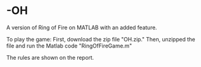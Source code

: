 # -OH
A version of Ring of Fire on MATLAB with an added feature.

To play the game:
First, download the zip file "OH.zip." Then, unzipped the file and run the Matlab code "RingOfFireGame.m"

The rules are shown on the report.
